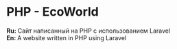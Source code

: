 <h1>PHP - EcoWorld</h1>
<b>Ru: </b>Сайт написанный на PHP с использованием Laravel<br>
<b>En: </b>A website written in PHP using Laravel

